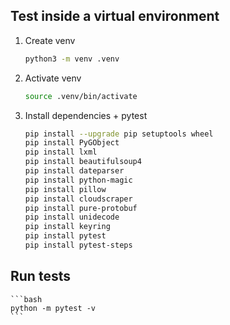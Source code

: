 ## Test inside a virtual environment

1. Create venv

    ```bash
    python3 -m venv .venv
    ```

2. Activate venv

    ```bash
    source .venv/bin/activate
    ```

3. Install dependencies + pytest

    ```bash
    pip install --upgrade pip setuptools wheel
    pip install PyGObject
    pip install lxml
    pip install beautifulsoup4
    pip install dateparser
    pip install python-magic
    pip install pillow
    pip install cloudscraper
    pip install pure-protobuf
    pip install unidecode
    pip install keyring
    pip install pytest
    pip install pytest-steps
    ```

## Run tests

    ```bash
    python -m pytest -v
    ```
